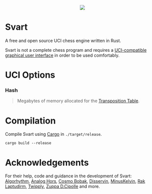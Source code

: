 <div align="center">
    <img src="https://github.com/crippa1337/svart/blob/master/images/new_logo.jpg">
</div>

# Svart

A free and open source UCI chess engine written in Rust.

Svart is not a complete chess program and requires a <a href="https://www.chessprogramming.org/UCI#GUIs">UCI-compatible graphical user interface</a> in order to be used comfortably.


# UCI Options
### Hash
> Megabytes of memory allocated for the <a href="https://en.wikipedia.org/wiki/Transposition_table">Transposition Table</a>.
    
    
# Compilation
Compile Svart using <a href="https://doc.rust-lang.org/cargo/">Cargo</a> in ``./target/release``.

    cargo build --release


# Acknowledgements
For their help, code and guidance in the development of Svart: <br>
[Algorhythm](https://github.com/Algorhythm-sxv), [Analog Hors](https://github.com/analog-hors), [Cosmo Bobak](https://github.com/cosmobobak), [Disservin](https://github.com/disservin), [MinusKelvin](https://github.com/minuskelvin), [Rak Laptudirm](https://github.com/raklaptudirm), [Twipply](https://github.com/kz04px), [Zuppa D.Cipolle](https://github.com/pgg106) and more.
